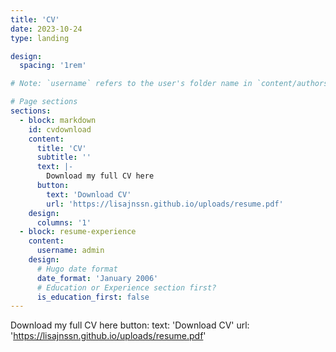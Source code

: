 ```yaml
---
title: 'CV'
date: 2023-10-24
type: landing

design:
  spacing: '1rem'

# Note: `username` refers to the user's folder name in `content/authors/`

# Page sections
sections:
  - block: markdown
    id: cvdownload
    content:
      title: 'CV'
      subtitle: ''
      text: |-
        Download my full CV here
      button:
        text: 'Download CV'
        url: 'https://lisajnssn.github.io/uploads/resume.pdf'
    design:
      columns: '1'
  - block: resume-experience
    content:
      username: admin
    design:
      # Hugo date format
      date_format: 'January 2006'
      # Education or Experience section first?
      is_education_first: false
---
```

  Download my full CV here
  button:
     text: 'Download CV'
     url: 'https://lisajnssn.github.io/uploads/resume.pdf'
